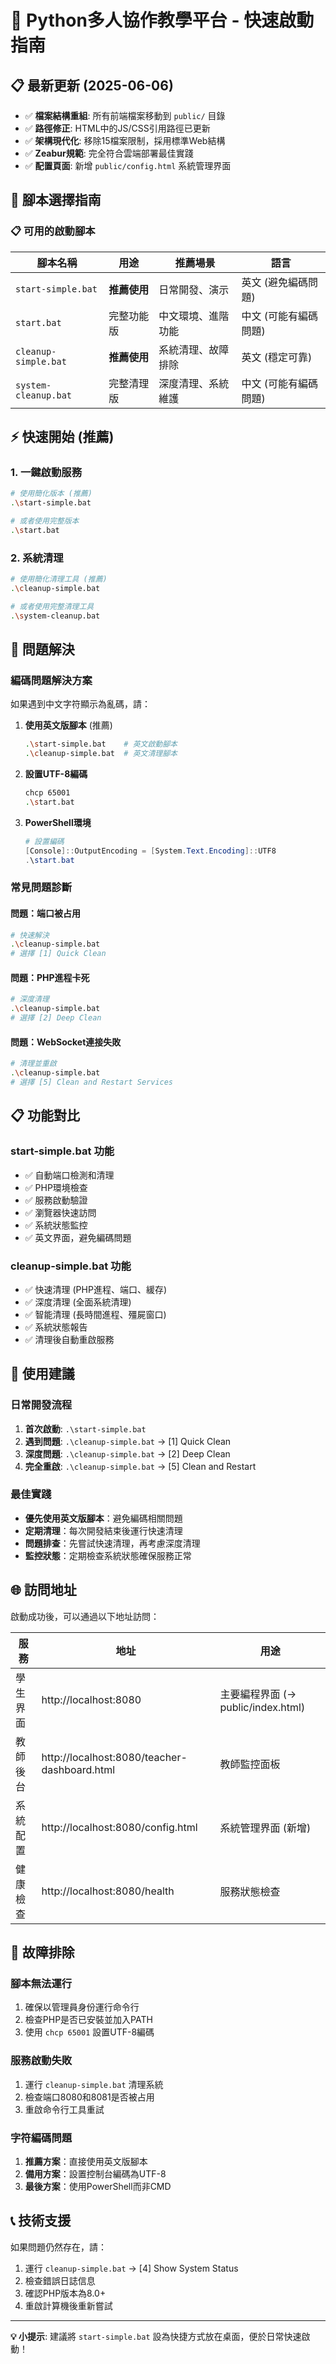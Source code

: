 # 🚀 Python多人協作教學平台 - 快速啟動指南

## 📋 最新更新 (2025-06-06)
- ✅ **檔案結構重組**: 所有前端檔案移動到 `public/` 目錄
- ✅ **路徑修正**: HTML中的JS/CSS引用路徑已更新  
- ✅ **架構現代化**: 移除15檔案限制，採用標準Web結構
- ✅ **Zeabur規範**: 完全符合雲端部署最佳實踐
- ✅ **配置頁面**: 新增 `public/config.html` 系統管理界面

## 🎯 腳本選擇指南

### 📋 可用的啟動腳本

| 腳本名稱 | 用途 | 推薦場景 | 語言 |
|---------|------|----------|------|
| `start-simple.bat` | **推薦使用** | 日常開發、演示 | 英文 (避免編碼問題) |
| `start.bat` | 完整功能版 | 中文環境、進階功能 | 中文 (可能有編碼問題) |
| `cleanup-simple.bat` | **推薦使用** | 系統清理、故障排除 | 英文 (穩定可靠) |
| `system-cleanup.bat` | 完整清理版 | 深度清理、系統維護 | 中文 (可能有編碼問題) |

## ⚡ 快速開始 (推薦)

### 1. 一鍵啟動服務
```bash
# 使用簡化版本 (推薦)
.\start-simple.bat

# 或者使用完整版本
.\start.bat
```

### 2. 系統清理
```bash
# 使用簡化清理工具 (推薦)
.\cleanup-simple.bat

# 或者使用完整清理工具
.\system-cleanup.bat
```

## 🔧 問題解決

### 編碼問題解決方案
如果遇到中文字符顯示為亂碼，請：

1. **使用英文版腳本** (推薦)
   ```bash
   .\start-simple.bat    # 英文啟動腳本
   .\cleanup-simple.bat  # 英文清理腳本
   ```

2. **設置UTF-8編碼**
   ```bash
   chcp 65001
   .\start.bat
   ```

3. **PowerShell環境**
   ```powershell
   # 設置編碼
   [Console]::OutputEncoding = [System.Text.Encoding]::UTF8
   .\start.bat
   ```

### 常見問題診斷

#### 問題：端口被占用
```bash
# 快速解決
.\cleanup-simple.bat
# 選擇 [1] Quick Clean
```

#### 問題：PHP進程卡死
```bash
# 深度清理
.\cleanup-simple.bat
# 選擇 [2] Deep Clean
```

#### 問題：WebSocket連接失敗
```bash
# 清理並重啟
.\cleanup-simple.bat
# 選擇 [5] Clean and Restart Services
```

## 📋 功能對比

### start-simple.bat 功能
- ✅ 自動端口檢測和清理
- ✅ PHP環境檢查
- ✅ 服務啟動驗證
- ✅ 瀏覽器快速訪問
- ✅ 系統狀態監控
- ✅ 英文界面，避免編碼問題

### cleanup-simple.bat 功能
- ✅ 快速清理 (PHP進程、端口、緩存)
- ✅ 深度清理 (全面系統清理)
- ✅ 智能清理 (長時間進程、殭屍窗口)
- ✅ 系統狀態報告
- ✅ 清理後自動重啟服務

## 🎯 使用建議

### 日常開發流程
1. **首次啟動**: `.\start-simple.bat`
2. **遇到問題**: `.\cleanup-simple.bat` → [1] Quick Clean
3. **深度問題**: `.\cleanup-simple.bat` → [2] Deep Clean
4. **完全重啟**: `.\cleanup-simple.bat` → [5] Clean and Restart

### 最佳實踐
- **優先使用英文版腳本**：避免編碼相關問題
- **定期清理**：每次開發結束後運行快速清理
- **問題排查**：先嘗試快速清理，再考慮深度清理
- **監控狀態**：定期檢查系統狀態確保服務正常

## 🌐 訪問地址

啟動成功後，可以通過以下地址訪問：

| 服務 | 地址 | 用途 |
|------|------|------|
| 學生界面 | http://localhost:8080 | 主要編程界面 (→ public/index.html) |
| 教師後台 | http://localhost:8080/teacher-dashboard.html | 教師監控面板 |
| 系統配置 | http://localhost:8080/config.html | 系統管理界面 (新增) |
| 健康檢查 | http://localhost:8080/health | 服務狀態檢查 |

## 🚨 故障排除

### 腳本無法運行
1. 確保以管理員身份運行命令行
2. 檢查PHP是否已安裝並加入PATH
3. 使用 `chcp 65001` 設置UTF-8編碼

### 服務啟動失敗
1. 運行 `cleanup-simple.bat` 清理系統
2. 檢查端口8080和8081是否被占用
3. 重啟命令行工具重試

### 字符編碼問題
1. **推薦方案**：直接使用英文版腳本
2. **備用方案**：設置控制台編碼為UTF-8
3. **最後方案**：使用PowerShell而非CMD

## 📞 技術支援

如果問題仍然存在，請：
1. 運行 `cleanup-simple.bat` → [4] Show System Status
2. 檢查錯誤日誌信息
3. 確認PHP版本為8.0+
4. 重啟計算機後重新嘗試

---

**💡 小提示**: 建議將 `start-simple.bat` 設為快捷方式放在桌面，便於日常快速啟動！ 